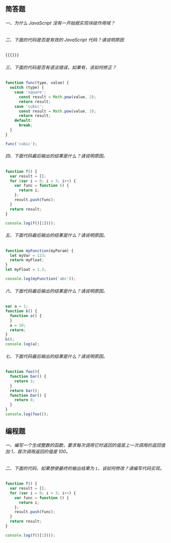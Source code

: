 ## 简答题

###### 一、为什么 JavaScript 没有一开始就实现块级作用域？

###### 二、下面的代码是否是有效的 JavaScript 代码？请说明原因
```js
{{{}}}
```

###### 三、下面的代码是否有语法错误，如果有，该如何修正？
```js
function func(type, value) {
  switch (type) {
    case 'square':
      const result = Math.pow(value, 2);
      return result;
    case 'cubic':
      const result = Math.pow(value, 3);
      return result;
    default:
      break;
  }
}

func('cubic');
```

###### 四、下面代码最后输出的结果是什么？请说明原因。
```js
function f() {
  var result = [];
  for (var i = 0; i < 3; i++) {
    var func = function () {
      return i;
    };
    result.push(func);
  }
  return result;
}

console.log(f()[1]());
```

###### 五、下面代码最后输出的结果是什么？请说明原因。
```js
function myFunction(myParam) {
  let myVar = 123;
  return myFloat;
}
let myFloat = 1.3;

console.log(myFunction('abc'));
```

###### 六、下面代码最后输出的结果是什么？请说明原因。
```js
var a = 1;
function b() {
  function a() {
  }
  a = 10;
  return;
}
b();
console.log(a);
```

###### 七、下面代码最后输出的结果是什么？请说明原因。
```js
function foo(){
  function bar() {
    return 3;
  }
  return bar();
  function bar() {
    return 8;
  }
}
console.log(foo());
```

## 编程题

###### 一、编写一个生成整数的函数，要求每次调用它时返回的值是上一次调用的返回值加 1，首次调用返回的值是 100。

###### 二、下面的代码，如果想使最终的输出结果为 `1`，该如何修改？请编写代码实现。

```js
function f() {
  var result = [];
  for (var i = 0; i < 3; i++) {
    var func = function () {
      return i;
    };
    result.push(func);
  }
  return result;
}

console.log(f()[1]());
```
